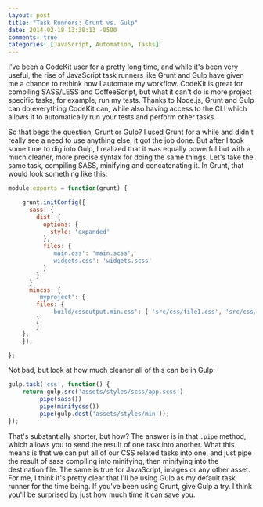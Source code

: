 ```yaml
---
layout: post
title: "Task Runners: Grunt vs. Gulp"
date: 2014-02-18 13:38:13 -0500
comments: true
categories: [JavaScript, Automation, Tasks]
---
```


I've been a CodeKit user for a pretty long time, and while it's been very useful, the rise of JavaScript task runners like
Grunt and Gulp have given me a chance to rethink how I automate my workflow. CodeKit is great for compiling SASS/LESS and CoffeeScript,
but what it can't do is more project specific tasks, for example, run my tests. Thanks to Node.js, Grunt and Gulp can do everything
CodeKit can, while also having access to the CLI which allows it to automatically run your tests and perform other tasks. 
<!--more-->
So that begs the question, Grunt or Gulp? I used Grunt for a while and didn't really see a need to use anything else, it got the
job done. But after I took some time to dig into Gulp, I realized that it was equally powerful but with a much cleaner, more precise
syntax for doing the same things. Let's take the same task, compiling SASS, minifying and concatenating it. In Grunt, that would look
something like this:
``` javascript
module.exports = function(grunt) {

	grunt.initConfig({
	  sass: {
	    dist: {
	      options: {
	        style: 'expanded'
	      },
	      files: {
	        'main.css': 'main.scss',
	        'widgets.css': 'widgets.scss'
	      }
	    }
	  }
	  mincss: {
   		'myproject': {
      	files: {
        	'build/cssoutput.min.css': [ 'src/css/file1.css', 'src/css/file2.css' ]
      	}
    	}
  	},
	});

};
```
Not bad, but look at how much cleaner all of this can be in Gulp:
``` javascript
gulp.task('css', function() {
	return gulp.src('assets/styles/scss/app.scss')
		.pipe(sass())
		.pipe(minifycss())
		.pipe(gulp.dest('assets/styles/min'));
});
```
That's substantially shorter, but how? The answer is in that `.pipe` method, which allows you to send the result of one task into another. 
What this means is that we can put all of our CSS related tasks into one, and just pipe the result of sass compiling into minifying, then minifying
into the destination file. The same is true for JavaScript, images or any other asset. For me, I think it's pretty clear that I'll be using Gulp
as my default task runner for the time being. If you've been using Grunt, give Gulp a try. I think you'll be surprised by just how much time it can 
save you.


